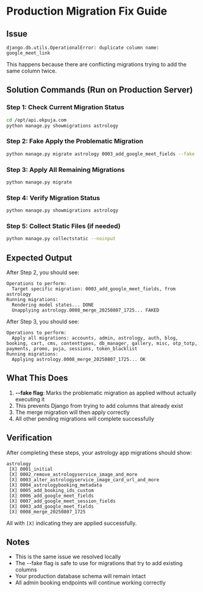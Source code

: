 # Production Migration Fix Guide

## Issue
`django.db.utils.OperationalError: duplicate column name: google_meet_link`

This happens because there are conflicting migrations trying to add the same column twice.

## Solution Commands (Run on Production Server)

### Step 1: Check Current Migration Status
```bash
cd /opt/api.okpuja.com
python manage.py showmigrations astrology
```

### Step 2: Fake Apply the Problematic Migration
```bash
python manage.py migrate astrology 0003_add_google_meet_fields --fake
```

### Step 3: Apply All Remaining Migrations
```bash
python manage.py migrate
```

### Step 4: Verify Migration Status
```bash
python manage.py showmigrations astrology
```

### Step 5: Collect Static Files (if needed)
```bash
python manage.py collectstatic --noinput
```

## Expected Output

After Step 2, you should see:
```
Operations to perform:
  Target specific migration: 0003_add_google_meet_fields, from astrology
Running migrations:
  Rendering model states... DONE
  Unapplying astrology.0008_merge_20250807_1725... FAKED
```

After Step 3, you should see:
```
Operations to perform:
  Apply all migrations: accounts, admin, astrology, auth, blog, booking, cart, cms, contenttypes, db_manager, gallery, misc, otp_totp, payments, promo, puja, sessions, token_blacklist
Running migrations:
  Applying astrology.0008_merge_20250807_1725... OK
```

## What This Does

1. **--fake flag**: Marks the problematic migration as applied without actually executing it
2. This prevents Django from trying to add columns that already exist
3. The merge migration will then apply correctly
4. All other pending migrations will complete successfully

## Verification

After completing these steps, your astrology app migrations should show:
```
astrology
 [X] 0001_initial
 [X] 0002_remove_astrologyservice_image_and_more
 [X] 0003_alter_astrologyservice_image_card_url_and_more
 [X] 0004_astrologybooking_metadata
 [X] 0005_add_booking_ids_custom
 [X] 0006_add_google_meet_fields
 [X] 0007_add_google_meet_session_fields
 [X] 0003_add_google_meet_fields
 [X] 0008_merge_20250807_1725
```

All with `[X]` indicating they are applied successfully.

## Notes

- This is the same issue we resolved locally
- The --fake flag is safe to use for migrations that try to add existing columns
- Your production database schema will remain intact
- All admin booking endpoints will continue working correctly
